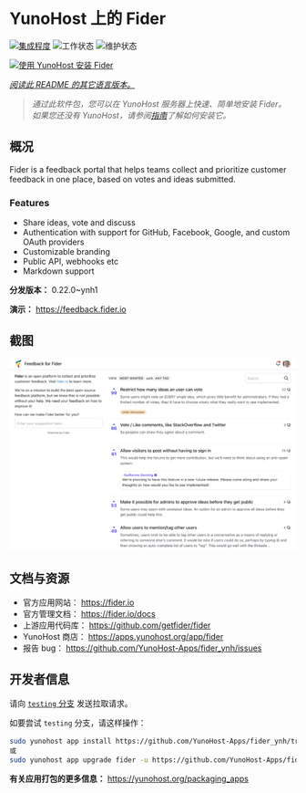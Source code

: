 <!--
注意：此 README 由 <https://github.com/YunoHost/apps/tree/master/tools/readme_generator> 自动生成
请勿手动编辑。
-->

# YunoHost 上的 Fider

[![集成程度](https://apps.yunohost.org/badge/integration/fider)](https://ci-apps.yunohost.org/ci/apps/fider/)
![工作状态](https://apps.yunohost.org/badge/state/fider)
![维护状态](https://apps.yunohost.org/badge/maintained/fider)

[![使用 YunoHost 安装 Fider](https://install-app.yunohost.org/install-with-yunohost.svg)](https://install-app.yunohost.org/?app=fider)

*[阅读此 README 的其它语言版本。](./ALL_README.md)*

> *通过此软件包，您可以在 YunoHost 服务器上快速、简单地安装 Fider。*  
> *如果您还没有 YunoHost，请参阅[指南](https://yunohost.org/install)了解如何安装它。*

## 概况

Fider is a feedback portal that helps teams collect and prioritize customer feedback in one place, based on votes and ideas submitted.

### Features

- Share ideas, vote and discuss
- Authentication with support for GitHub, Facebook, Google, and custom OAuth providers
- Customizable branding
- Public API, webhooks etc
- Markdown support


**分发版本：** 0.22.0~ynh1

**演示：** <https://feedback.fider.io>

## 截图

![Fider 的截图](./doc/screenshots/screenshot.png)

## 文档与资源

- 官方应用网站： <https://fider.io>
- 官方管理文档： <https://fider.io/docs>
- 上游应用代码库： <https://github.com/getfider/fider>
- YunoHost 商店： <https://apps.yunohost.org/app/fider>
- 报告 bug： <https://github.com/YunoHost-Apps/fider_ynh/issues>

## 开发者信息

请向 [`testing` 分支](https://github.com/YunoHost-Apps/fider_ynh/tree/testing) 发送拉取请求。

如要尝试 `testing` 分支，请这样操作：

```bash
sudo yunohost app install https://github.com/YunoHost-Apps/fider_ynh/tree/testing --debug
或
sudo yunohost app upgrade fider -u https://github.com/YunoHost-Apps/fider_ynh/tree/testing --debug
```

**有关应用打包的更多信息：** <https://yunohost.org/packaging_apps>
